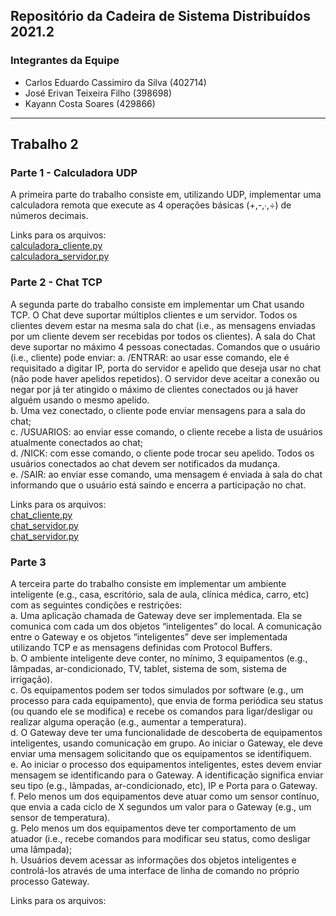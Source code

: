 ## Repositório da Cadeira de Sistema Distribuídos 2021.2

### Integrantes da Equipe
- Carlos Eduardo Cassimiro da Silva (402714)
- José Erivan Teixeira Filho (398698)
- Kayann Costa Soares (429866)

---

## Trabalho 2
### Parte 1 - Calculadora UDP
A primeira parte do trabalho consiste em, utilizando UDP, implementar uma calculadora remota que execute as 4 operações básicas (+,-,∙,÷) de números decimais. <br>

Links para os arquivos: <br>
[calculadora_cliente.py](trabalho-1/calculadora_cliente.py)<br>
[calculadora_servidor.py](trabalho-1/calculadora_servidor.py)<br>

### Parte 2 - Chat TCP
A segunda parte do trabalho consiste em implementar um Chat usando TCP. O Chat deve suportar múltiplos clientes e um servidor. Todos os clientes devem estar na mesma sala do chat (i.e., as mensagens enviadas por um cliente devem ser recebidas por todos os clientes). A sala do Chat deve suportar no máximo 4 pessoas conectadas. Comandos que o usuário (i.e., cliente) pode enviar:
a. /ENTRAR: ao usar esse comando, ele é requisitado a digitar IP, porta do servidor e apelido que deseja usar no chat (não pode haver apelidos repetidos). O servidor deve aceitar a conexão ou negar por já ter atingido o máximo de clientes conectados ou já haver alguém usando o mesmo apelido. <br>
b. Uma vez conectado, o cliente pode enviar mensagens para a sala do chat; <br>
c. /USUARIOS: ao enviar esse comando, o cliente recebe a lista de usuários atualmente conectados ao chat; <br>
d. /NICK: com esse comando, o cliente pode trocar seu apelido. Todos os usuários conectados ao chat devem ser notificados da mudança. <br>
e. /SAIR: ao enviar esse comando, uma mensagem é enviada à sala do chat informando que o usuário está saindo e encerra a participação no chat. <br>

Links para os arquivos: <br>
[chat_cliente.py](trabalho-1/chat_cliente.py)<br>
[chat_servidor.py](trabalho-1/chat_servidor.py)<br>
[chat_servidor.py](trabalho-1/chat_util_cliente.py)<br>


### Parte 3
A terceira parte do trabalho consiste em implementar um ambiente inteligente (e.g., casa, escritório, sala de aula, clínica médica, carro, etc) com as seguintes condições e
restrições: <br>
a. Uma aplicação chamada de Gateway deve ser implementada. Ela se comunica com cada um dos objetos “inteligentes” do local. A comunicação entre o Gateway e os objetos “inteligentes” deve ser implementada utilizando TCP e as mensagens definidas com Protocol Buffers. <br>
b. O ambiente inteligente deve conter, no mínimo, 3 equipamentos (e.g., lâmpadas, ar-condicionado, TV, tablet, sistema de som, sistema de irrigação). <br>
c. Os equipamentos podem ser todos simulados por software (e.g., um processo para cada equipamento), que envia de forma periódica seu status (ou quando ele se modifica) e recebe os comandos para ligar/desligar ou realizar alguma operação (e.g., aumentar a temperatura). <br>
d. O Gateway deve ter uma funcionalidade de descoberta de equipamentos inteligentes, usando comunicação em grupo. Ao iniciar o Gateway, ele deve enviar uma mensagem solicitando que os equipamentos se identifiquem. <br>
e. Ao iniciar o processo dos equipamentos inteligentes, estes devem enviar mensagem se identificando para o Gateway. A identificação significa enviar seu tipo (e.g., lâmpadas, ar-condicionado, etc), IP e Porta para o Gateway. <br>
f. Pelo menos um dos equipamentos deve atuar como um sensor contínuo, que envia a cada ciclo de X segundos um valor para o Gateway (e.g., um sensor de
temperatura). <br>
g. Pelo menos um dos equipamentos deve ter comportamento de um atuador (i.e., recebe comandos para modificar seu status, como desligar uma lâmpada); <br>
h. Usuários devem acessar as informações dos objetos inteligentes e controlá-los através de uma interface de linha de comando no próprio processo Gateway. <br>

Links para os arquivos: <br>

